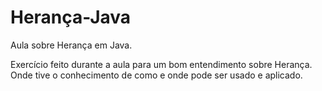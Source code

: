 # Herança-Java
Aula sobre Herança em Java. 

Exercício feito durante a aula para um bom entendimento sobre Herança. Onde tive o conhecimento de como e onde pode ser usado e aplicado. 

